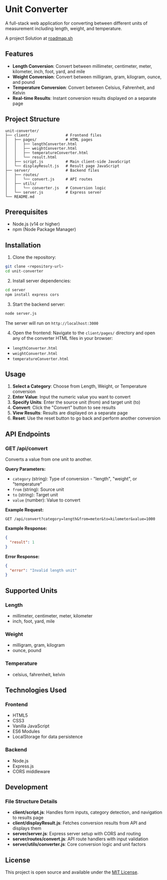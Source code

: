 # Unit Converter

A full-stack web application for converting between different units of measurement including length, weight, and temperature.

A project Solution at [roadmap.sh](https://roadmap.sh/projects/unit-converter)

## Features

- **Length Conversion**: Convert between millimeter, centimeter, meter, kilometer, inch, foot, yard, and mile
- **Weight Conversion**: Convert between milligram, gram, kilogram, ounce, and pound
- **Temperature Conversion**: Convert between Celsius, Fahrenheit, and Kelvin
- **Real-time Results**: Instant conversion results displayed on a separate page

## Project Structure

```
unit-converter/
├── client/                # Frontend files
│   ├── pages/             # HTML pages
│   │   ├── lengthConverter.html
│   │   ├── weightConverter.html
│   │   ├── temperatureConverter.html
│   │   └── result.html
│   ├── script.js          # Main client-side JavaScript
│   └── displayResult.js   # Result page JavaScript
├── server/                # Backend files
│   ├── routes/
│   │   └── convert.js     # API routes
│   ├── utils/
│   │   └── converter.js   # Conversion logic
│   └── server.js          # Express server
└── README.md
```

## Prerequisites

- Node.js (v14 or higher)
- npm (Node Package Manager)

## Installation

1. Clone the repository:

```bash
git clone <repository-url>
cd unit-converter
```

2. Install server dependencies:

```bash
cd server
npm install express cors
```

3. Start the backend server:

```bash
node server.js
```

The server will run on `http://localhost:3000`

4. Open the frontend:
   Navigate to the `client/pages/` directory and open any of the converter HTML files in your browser:

- `lengthConverter.html`
- `weightConverter.html`
- `temperatureConverter.html`

## Usage

1. **Select a Category**: Choose from Length, Weight, or Temperature conversion
2. **Enter Value**: Input the numeric value you want to convert
3. **Specify Units**: Enter the source unit (from) and target unit (to)
4. **Convert**: Click the "Convert" button to see results
5. **View Results**: Results are displayed on a separate page
6. **Reset**: Use the reset button to go back and perform another conversion

## API Endpoints

### GET /api/convert

Converts a value from one unit to another.

**Query Parameters:**

- `category` (string): Type of conversion - "length", "weight", or "temperature"
- `from` (string): Source unit
- `to` (string): Target unit
- `value` (number): Value to convert

**Example Request:**

```
GET /api/convert?category=length&from=meter&to=kilometer&value=1000
```

**Example Response:**

```json
{
  "result": 1
}
```

**Error Response:**

```json
{
  "error": "Invalid length unit"
}
```

## Supported Units

### Length

- millimeter, centimeter, meter, kilometer
- inch, foot, yard, mile

### Weight

- milligram, gram, kilogram
- ounce, pound

### Temperature

- celsius, fahrenheit, kelvin

## Technologies Used

### Frontend

- HTML5
- CSS3
- Vanilla JavaScript
- ES6 Modules
- LocalStorage for data persistence

### Backend

- Node.js
- Express.js
- CORS middleware

## Development

### File Structure Details

- **client/script.js**: Handles form inputs, category detection, and navigation to results page
- **client/displayResult.js**: Fetches conversion results from API and displays them
- **server/server.js**: Express server setup with CORS and routing
- **server/routes/convert.js**: API route handlers with input validation
- **server/utils/converter.js**: Core conversion logic and unit factors

## License

This project is open source and available under the [MIT License](LICENSE).
